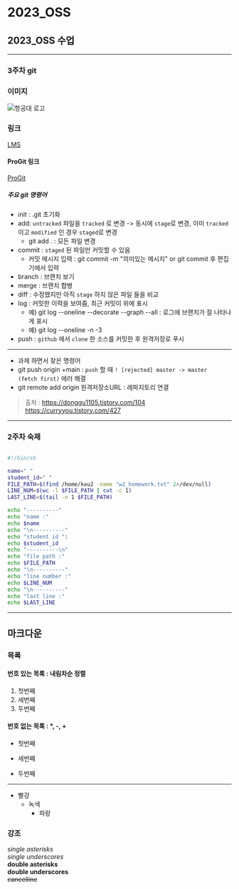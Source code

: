 # 2023_OSS
## 2023_OSS 수업

---

### 3주차 git

### 이미지

![항공대 
로고](../img/kau/kau.png "한국항공대학교")

### 링크

[LMS](https://lms.kau.ac.kr/ "LMS")

#### ProGit 링크

[ProGit](https://git-scm.com/book/ko/v2 "ProGit")


##### 주요 git 명령어

* init : .git 초기화
* add: `untracked` 파일을 `tracked` 로 변경 -> 동시에 `stage`로 변경, 이미 
`tracked` 이고 `modified` 인 경우 `staged`로 변경
    * git add . : 모든 파일 변경
* commit : `staged` 된 파일만 커밋할 수 있음
    * 커밋 메시지 입력 : git commit -m "의미있는 메시지" or git commit 후 
편집기에서 입력
* branch : 브랜치 보기
* merge : 브랜치 합병
* diff : 수정했지만 아직 `stage` 하지 않은 파일 들을 비교   
* log : 커밋한 이력을 보여줌, 최근 커밋이 위에 표시
    * 예) git log --oneline --decorate --graph --all : 로그에 브랜치가 잘 
나타나게 표시
    * 예) git log --oneline -n -3
* push : `github` 에서 `clone` 한 소스를 커밋한 후 원격저장로 푸시
---
* 과제 하면서 찾은 명령어
* git push origin +main : `push` 할 때 `! [rejected] master -> master 
(fetch first)` 에러 해결
* git remote add origin 원격저장소URL : 레파지토리 연결
> 출처 : 
https://donggu1105.tistory.com/104<br/>https://curryyou.tistory.com/427
---

### 2주차 숙제

```bash

#!/bin/sh

name=" "
student_id=" "
FILE_PATH=$(find /home/kau2 -name "w2_homework.txt" 2>/dev/null)
LINE_NUM=$(wc -l $FILE_PATH | cut -c 1)
LAST_LINE=$(tail -n 1 $FILE_PATH)

echo "----------"
echo "name :"
echo $name
echo "\n----------"
echo "student id ":
echo $student_id
echo "----------\n"
echo "file path :"
echo $FILE_PATH
echo "\n----------"
echo "line number :"
echo $LINE_NUM
echo "\n----------"
echo "last line :"
echo $LAST_LINE
```

---

## 마크다운

### 목록

#### 번호 있는 목록 : 내림차순 정렬

1. 첫번째
3. 세번째
2. 두번째

#### 번호 없는 목록 : *, -, +

* 첫번째
- 세번째
+ 두번째

---
* 빨강
    - 녹색
        + 파랑	



### 강조

*single asterisks*<br/>
_single underscores_<br/> 
**double asterisks**<br/> 
__double underscores__<br/> 
~~cancelline~~



